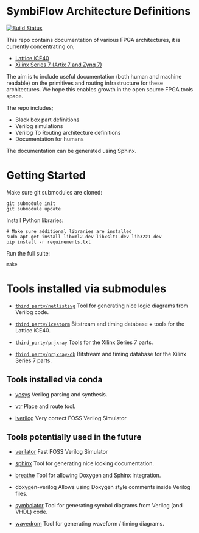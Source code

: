 # SymbiFlow Architecture Definitions

[![Build Status](https://travis-ci.org/SymbiFlow/symbiflow-arch-defs.svg?branch=master)](https://travis-ci.org/SymbiFlow/symbiflow-arch-defs)

This repo contains documentation of various FPGA architectures, it is currently
concentrating on;

 * [Lattice iCE40](ice40)
 * [Xilinx Series 7 (Artix 7 and Zynq 7)](xc7)

The aim is to include useful documentation (both human and machine readable) on
the primitives and routing infrastructure for these architectures. We hope this
enables growth in the open source FPGA tools space.

The repo includes;

 * Black box part definitions
 * Verilog simulations
 * Verilog To Routing architecture definitions
 * Documentation for humans

The documentation can be generated using Sphinx.

# Getting Started

Make sure git submodules are cloned:

```
git submodule init
git submodule update
```

Install Python libraries:

```
# Make sure additional libraries are installed
sudo apt-get install libxml2-dev libxslt1-dev lib32z1-dev
pip install -r requirements.txt
```

Run the full suite:

```
make
```

# Tools installed via submodules

 * [`third_party/netlistsvg`](https://github.com/nturley/netlistsvg/)
   Tool for generating nice logic diagrams from Verilog code.

 * [`third_party/icestorm`](https://github.com/cliffordwolf/icestorm/)
   Bitstream and timing database + tools for the Lattice iCE40.

 * [`third_party/prjxray`](https://github.com/SymbiFlow/prjxray/)
   Tools for the Xilinx Series 7 parts.

 * [`third_party/prjxray-db`](https://github.com/SymbiFlow/prjxray-db/)
   Bitstream and timing database for the Xilinx Series 7 parts.

## Tools installed via conda

 * [yosys](https://github.com/YosysHQ/yosys)
   Verilog parsing and synthesis.

 * [vtr](https://github.com/SymbiFlow/vtr-verilog-to-routing)
   Place and route tool.

 * [iverilog](https://github.com/steveicarus/iverilog)
   Very correct FOSS Verilog Simulator

## Tools potentially used in the future

 * [verilator](https://www.veripool.org/wiki/verilator)
   Fast FOSS Verilog Simulator

 * [sphinx](http://www.sphinx-doc.org/en/master/)
   Tool for generating nice looking documentation.

 * [breathe](https://breathe.readthedocs.io/en/latest/)
   Tool for allowing Doxygen and Sphinx integration.

 * doxygen-verilog
   Allows using Doxygen style comments inside Verilog files.

 * [symbolator](https://kevinpt.github.io/symbolator/)
   Tool for generating symbol diagrams from Verilog (and VHDL) code.

 * [wavedrom](https://wavedrom.com/)
   Tool for generating waveform / timing diagrams.

